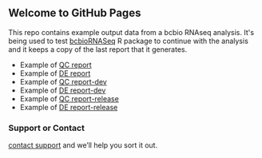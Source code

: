 ## Welcome to GitHub Pages

This repo contains example output data from a bcbio RNAseq analysis. It's being used to test [bcbioRNASeq](https://github.com/hbc/bcbioRNASeq) R package to continue with the analysis and it keeps a copy of the last report that it generates.

* Example of [QC report](http://bcb.io/bcbio_rnaseq_output_example/qc-master.html)
* Example of [DE report](http://bcb.io/bcbio_rnaseq_output_example/de-master.html)
* Example of [QC report-dev](http://bcb.io/bcbio_rnaseq_output_example/qc-dev.html)
* Example of [DE report-dev](http://bcb.io/bcbio_rnaseq_output_example/de-dev.html)
* Example of [QC report-release](http://bcb.io/bcbio_rnaseq_output_example/qc-release-0.0.24.html)
* Example of [DE report-release](http://bcb.io/bcbio_rnaseq_output_example/de-release-0.0.24.html)

### Support or Contact

[contact support](https://github.com/hbc/bcbioRnaseq) and we’ll help you sort it out.
